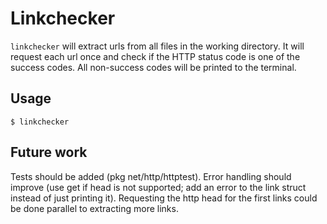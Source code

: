 Linkchecker
===========

`linkchecker` will extract urls from all files in the working
directory. It will request each url once and check if the HTTP status
code is one of the success codes. All non-success codes will be
printed to the terminal.

Usage
-----

    $ linkchecker

Future work
-----------

Tests should be added (pkg net/http/httptest). Error handling should
improve (use get if head is not supported; add an error to the link
struct instead of just printing it). Requesting the http head for the
first links could be done parallel to extracting more links.

